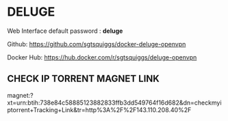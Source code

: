 # DELUGE

Web Interface default password : **deluge**

Github: https://github.com/sgtsquiggs/docker-deluge-openvpn

Docker Hub: https://hub.docker.com/r/sgtsquiggs/deluge-openvpn

## CHECK IP TORRENT MAGNET LINK

magnet:?xt=urn:btih:738e84c58885123882833ffb3dd549764f16d682&dn=checkmyiptorrent+Tracking+Link&tr=http%3A%2F%2F143.110.208.40%2F
